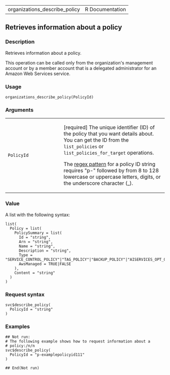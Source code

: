 <table style="width: 100%;">
<tbody>
<tr class="odd">
<td>organizations_describe_policy</td>
<td style="text-align: right;">R Documentation</td>
</tr>
</tbody>
</table>

## Retrieves information about a policy

### Description

Retrieves information about a policy.

This operation can be called only from the organization's management
account or by a member account that is a delegated administrator for an
Amazon Web Services service.

### Usage

    organizations_describe_policy(PolicyId)

### Arguments

<table>
<colgroup>
<col style="width: 35%" />
<col style="width: 65%" />
</colgroup>
<tbody>
<tr class="odd">
<td><code
id="organizations_describe_policy_:_PolicyId">PolicyId</code></td>
<td><p>[required] The unique identifier (ID) of the policy that you want
details about. You can get the ID from the <code>list_policies</code> or
<code>list_policies_for_target</code> operations.</p>
<p>The <a href="https://en.wikipedia.org/wiki/Regex">regex pattern</a>
for a policy ID string requires "p-" followed by from 8 to 128 lowercase
or uppercase letters, digits, or the underscore character (_).</p></td>
</tr>
</tbody>
</table>

### Value

A list with the following syntax:

    list(
      Policy = list(
        PolicySummary = list(
          Id = "string",
          Arn = "string",
          Name = "string",
          Description = "string",
          Type = "SERVICE_CONTROL_POLICY"|"TAG_POLICY"|"BACKUP_POLICY"|"AISERVICES_OPT_OUT_POLICY",
          AwsManaged = TRUE|FALSE
        ),
        Content = "string"
      )
    )

### Request syntax

    svc$describe_policy(
      PolicyId = "string"
    )

### Examples

    ## Not run: 
    # The following example shows how to request information about a
    # policy:/n/n
    svc$describe_policy(
      PolicyId = "p-examplepolicyid111"
    )

    ## End(Not run)
